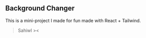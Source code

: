 ## Background Changer

This is a mini-project I made for fun made with React + Tailwind.


> Sahiwl ><